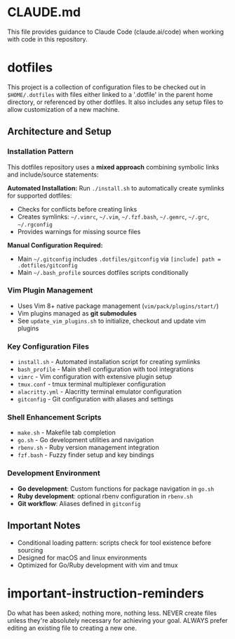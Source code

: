 # CLAUDE.md

This file provides guidance to Claude Code (claude.ai/code) when working with code in this repository.

# dotfiles

This project is a collection of configuration files to be checked out in `$HOME/.dotfiles` with files either linked to a '.dotfile' in the parent home directory, or referenced by other dotfiles.
It also includes any setup files to allow customization of a new machine.

## Architecture and Setup

### Installation Pattern
This dotfiles repository uses a **mixed approach** combining symbolic links and include/source statements:

**Automated Installation:**
Run `./install.sh` to automatically create symlinks for supported dotfiles:
- Checks for conflicts before creating links
- Creates symlinks: `~/.vimrc`, `~/.vim`, `~/.fzf.bash`, `~/.gemrc`, `~/.grc`, `~/.rgconfig`
- Provides warnings for missing source files

**Manual Configuration Required:**
- Main `~/.gitconfig` includes `.dotfiles/gitconfig` via `[include] path = .dotfiles/gitconfig`
- Main `~/.bash_profile` sources dotfiles scripts conditionally

### Vim Plugin Management
- Uses Vim 8+ native package management (`vim/pack/plugins/start/`)
- Vim plugins managed as **git submodules**
- See `update_vim_plugins.sh` to initialize, checkout and update vim plugins

### Key Configuration Files
- `install.sh` - Automated installation script for creating symlinks
- `bash_profile` - Main shell configuration with tool integrations
- `vimrc` - Vim configuration with extensive plugin setup
- `tmux.conf` - tmux terminal multiplexer configuration
- `alacritty.yml` - Alacritty terminal emulator configuration
- `gitconfig` - Git configuration with aliases and settings

### Shell Enhancement Scripts
- `make.sh` - Makefile tab completion
- `go.sh` - Go development utilities and navigation
- `rbenv.sh` - Ruby version management integration
- `fzf.bash` - Fuzzy finder setup and key bindings

### Development Environment
- **Go development**: Custom functions for package navigation in `go.sh`
- **Ruby development**: optional rbenv configuration in `rbenv.sh`
- **Git workflow**: Aliases defined in `gitconfig`

## Important Notes
- Conditional loading pattern: scripts check for tool existence before sourcing
- Designed for macOS and linux environments
- Optimized for Go/Ruby development with vim and tmux

# important-instruction-reminders
Do what has been asked; nothing more, nothing less.
NEVER create files unless they're absolutely necessary for achieving your goal.
ALWAYS prefer editing an existing file to creating a new one.

